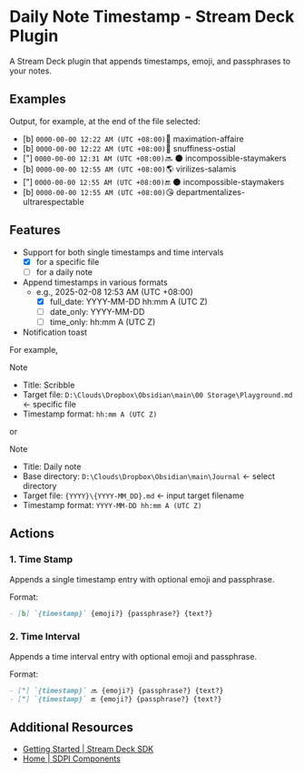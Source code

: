 # Daily Note Timestamp - Stream Deck Plugin

A Stream Deck plugin that appends timestamps, emoji, and passphrases to your notes.

## Examples

Output, for example, at the end of the file selected:

- [b] `0000-00-00 12:22 AM (UTC +08:00)`🎨 maximation-affaire
- [b] `0000-00-00 12:22 AM (UTC +08:00)`🐠 snuffiness-ostial
- ["] `0000-00-00 12:31 AM (UTC +08:00)`🔜 🌑 incompossible-staymakers
- [b] `0000-00-00 12:55 AM (UTC +08:00)`🌎 virilizes-salamis
- ["] `0000-00-00 12:55 AM (UTC +08:00)`🔚 🌑 incompossible-staymakers
- [b] `0000-00-00 12:55 AM (UTC +08:00)`😘 departmentalizes-ultrarespectable

## Features

- Support for both single timestamps and time intervals
  - [x] for a specific file
  - [ ] for a daily note
- Append timestamps in various formats
  - e.g., 2025-02-08 12:53 AM (UTC +08:00)
    - [x] full_date: YYYY-MM-DD hh:mm A (UTC Z)
    - [ ] date_only: YYYY-MM-DD
    - [ ] time_only: hh:mm A (UTC Z)
- Notification toast

For example,

> [!NOTE]
>
> - Title: Scribble
> - Target file: `D:\Clouds\Dropbox\Obsidian\main\00 Storage\Playground.md` <- specific file
> - Timestamp format: `hh:mm A (UTC Z)`

or

> [!NOTE]
>
> - Title: Daily note
> - Base directory: `D:\Clouds\Dropbox\Obsidian\main\Journal` <- select directory
> - Target file: `{YYYY}\{YYYY-MM_DD}.md` <- input target filename
> - Timestamp format: `YYYY-MM-DD hh:mm A (UTC Z)`

## Actions

### 1. Time Stamp

Appends a single timestamp entry with optional emoji and passphrase.

Format:
```markdown
- [b] `{timestamp}` {emoji?} {passphrase?} {text?}
```

### 2. Time Interval

Appends a time interval entry with optional emoji and passphrase.

Format:
```markdown
- ["] `{timestamp}` 🔜 {emoji?} {passphrase?} {text?}
- ["] `{timestamp}` 🔚 {emoji?} {passphrase?} {text?}
```

## Additional Resources

- [Getting Started | Stream Deck SDK](https://docs.elgato.com/streamdeck/sdk/introduction/getting-started)
- [Home | SDPI Components](https://sdpi-components.dev/)
